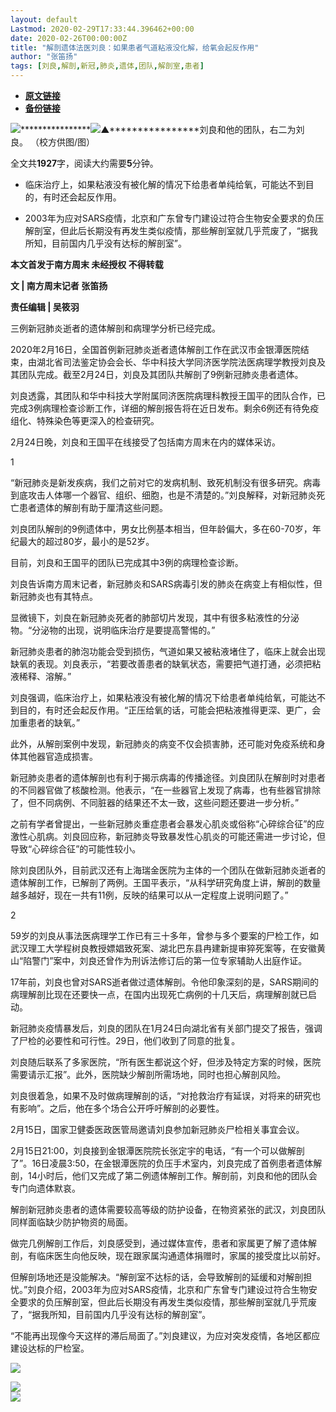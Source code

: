 ```yaml
---
layout: default
Lastmod: 2020-02-29T17:33:44.396462+00:00
date: 2020-02-26T00:00:00Z
title: "解剖遗体法医刘良：如果患者气道粘液没化解，给氧会起反作用"
author: "张笛扬"
tags: [刘良,解剖,新冠,肺炎,遗体,团队,解剖室,患者]
---
```


* [**原文链接**](https://mp.weixin.qq.com/s/bqdAHVCZt-iDDMC9dW8mXQ)
* [**备份链接**](http://archive.is/eAsRs)


[![](/images/post/8a9380d1c9d44a084a45f1876dbc4564.jpg)](http://nfh5.sualyee.com/v3/idea/7tCGBrb5)****************![](/images/post/68b5ad5aacd727f13bb0ee805cc94747.jpg)▲****************刘良和他的团队，右二为刘良。 （校方供图/图）

全文共**1927**字，阅读大约需要**5**分钟。

*   临床治疗上，如果粘液没有被化解的情况下给患者单纯给氧，可能达不到目的，有时还会起反作用。
    

*   2003年为应对SARS疫情，北京和广东曾专门建设过符合生物安全要求的负压解剖室，但此后长期没有再发生类似疫情，那些解剖室就几乎荒废了，“据我所知，目前国内几乎没有达标的解剖室”。
    

**本文首发于南方周末 未经授权 不得转载**

  

**文 | 南方周末记者 张笛扬**

**责任编辑 | 吴筱羽**

  

三例新冠肺炎逝者的遗体解剖和病理学分析已经完成。

  

2020年2月16日，全国首例新冠肺炎逝者遗体解剖工作在武汉市金银潭医院结束，由湖北省司法鉴定协会会长、华中科技大学同济医学院法医病理学教授刘良及其团队完成。截至2月24日，刘良及其团队共解剖了9例新冠肺炎患者遗体。

  

刘良透露，其团队和华中科技大学附属同济医院病理科教授王国平的团队合作，已完成3例病理检查诊断工作，详细的解剖报告将在近日发布。剩余6例还有待免疫组化、特殊染色等更深入的检查研究。

  

2月24日晚，刘良和王国平在线接受了包括南方周末在内的媒体采访。

  

1

  

“新冠肺炎是新发疾病，我们之前对它的发病机制、致死机制没有很多研究。病毒到底攻击人体哪一个器官、组织、细胞，也是不清楚的。”刘良解释，对新冠肺炎死亡患者遗体的解剖有助于厘清这些问题。

  

刘良团队解剖的9例遗体中，男女比例基本相当，但年龄偏大，多在60-70岁，年纪最大的超过80岁，最小的是52岁。

  

目前，刘良和王国平的团队已完成其中3例的病理检查诊断。

  

刘良告诉南方周末记者，新冠肺炎和SARS病毒引发的肺炎在病变上有相似性，但新冠肺炎也有其特点。

  

显微镜下，刘良在新冠肺炎死者的肺部切片发现，其中有很多粘液性的分泌物。“分泌物的出现，说明临床治疗是要提高警惕的。”

  

新冠肺炎患者的肺泡功能会受到损伤，气道如果又被粘液堵住了，临床上就会出现缺氧的表现。刘良表示，“若要改善患者的缺氧状态，需要把气道打通，必须把粘液稀释、溶解。”

  

刘良强调，临床治疗上，如果粘液没有被化解的情况下给患者单纯给氧，可能达不到目的，有时还会起反作用。“正压给氧的话，可能会把粘液推得更深、更广，会加重患者的缺氧。”

  

此外，从解剖案例中发现，新冠肺炎的病变不仅会损害肺，还可能对免疫系统和身体其他器官造成损害。

  

新冠肺炎患者的遗体解剖也有利于揭示病毒的传播途径。刘良团队在解剖时对患者的不同器官做了核酸检测。他表示，“在一些器官上发现了病毒，也有些器官排除了，但不同病例、不同脏器的结果还不太一致，这些问题还要进一步分析。”

  

之前有学者曾提出，一些新冠肺炎重症患者会暴发心肌炎或俗称“心碎综合征”的应激性心肌病。刘良回应称，新冠肺炎导致暴发性心肌炎的可能还需进一步讨论，但导致“心碎综合征”的可能性较小。

  

除刘良团队外，目前武汉还有上海瑞金医院为主体的一个团队在做新冠肺炎逝者的遗体解剖工作，已解剖了两例。王国平表示，“从科学研究角度上讲，解剖的数量越多越好，现在一共有11例，反映的结果可以从一定程度上说明问题了。”

  

2

  

59岁的刘良从事法医病理学工作已有三十多年，曾参与多个要案的尸检工作，如武汉理工大学程树良教授嫖娼致死案、湖北巴东县冉建新提审猝死案等，在安徽黄山“陷警门”案中，刘良还曾作为刑诉法修订后的第一位专家辅助人出庭作证。

  

17年前，刘良也曾对SARS逝者做过遗体解剖。令他印象深刻的是，SARS期间的病理解剖比现在还要快一点，在国内出现死亡病例的十几天后，病理解剖就已启动。

  

新冠肺炎疫情暴发后，刘良的团队在1月24日向湖北省有关部门提交了报告，强调了尸检的必要性和可行性。29日，他们收到了同意的批复。

  

刘良随后联系了多家医院，“所有医生都说这个好，但涉及特定方案的时候，医院需要请示汇报”。此外，医院缺少解剖所需场地，同时也担心解剖风险。

  

刘良很着急，如果不及时做病理解剖的话，“对抢救治疗有延误，对将来的研究也有影响”。之后，他在多个场合公开呼吁解剖的必要性。

  

2月15日，国家卫健委医政医管局邀请刘良参加新冠肺炎尸检相关事宜会议。

  

2月15日21:00，刘良接到金银潭医院院长张定宇的电话，“有一个可以做解剖了”。16日凌晨3:50，在金银潭医院的负压手术室内，刘良完成了首例患者遗体解剖，14小时后，他们又完成了第二例遗体解剖工作。解剖前，刘良和他的团队会专门向遗体默哀。

  

解剖新冠肺炎患者的遗体需要较高等级的防护设备，在物资紧张的武汉，刘良团队同样面临缺少防护物资的局面。

  

做完几例解剖工作后，刘良感受到，通过媒体宣传，患者和家属更了解了遗体解剖，有临床医生向他反映，现在跟家属沟通遗体捐赠时，家属的接受度比以前好。

  

但解剖场地还是没能解决。“解剖室不达标的话，会导致解剖的延缓和对解剖担忧。”刘良介绍，2003年为应对SARS疫情，北京和广东曾专门建设过符合生物安全要求的负压解剖室，但此后长期没有再发生类似疫情，那些解剖室就几乎荒废了，“据我所知，目前国内几乎没有达标的解剖室”。

  

“不能再出现像今天这样的滞后局面了。”刘良建议，为应对突发疫情，各地区都应建设达标的尸检室。

  

  
[![](/images/post/e3abfa8ea87407791aaebd064a32a67f.jpg)](http://www.infzm.com/content/174984?from=nfzmwx)  

  

  

![](/images/post/199619e2636ae24ac70fc2cc00baaa25.jpg)  
[![](/images/post/b1d33a5f908faa3d9ff810cbc18aa133.jpg)](http://nfh5.sualyee.com/v3/idea/7ccXD4KA)

